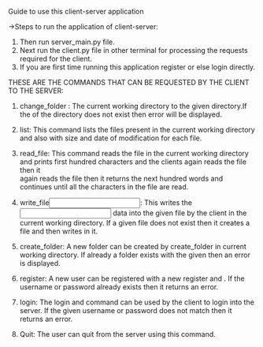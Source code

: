 Guide to use this client-server application

->Steps to run the application of client-server:
  1) Then run server_main.py file.
  2) Next run the client.py file in other terminal for processing the requests required for the client.
  3) If you are first time running this application register or else login directly.  

THESE ARE THE COMMANDS THAT CAN BE REQUESTED BY THE CLIENT TO THE SERVER:

1. change_folder <name>:
	The current working directory to the given directory.If the <name> of the directory does not exist then error will be displayed.

2. list:
	 This command lists the files present in the current working directory and also with size and date of modification for each file.

3. read_file<name>:
	This command reads the file<name> in the current working directory and prints first hundred characters and the clients again reads the file then it  
	again reads the file then it returns the next hundred words and continues until all the characters in the file are read.

4. write_file<name><input>:
	 This writes the <input> data into the given file <name> by the client in the current working directory.
	 If a given file does not exist then it creates a file and then writes in it.

5. create_folder<name>:
	A new folder can be created by create_folder<name> in current working directory. If already a folder exists with the given <name> then an error is displayed.

6. register<username><password>:
	 A new user can be registered with a new register<username> and <password>. If the username or password already exists then it returns an error.
	
7. login<username><password>:
	The login<username> and <password> command can be used by the client to login into the server. If the given username or password 
        does not match then it returns an error.

8. Quit:
	The user can quit from the server using this command.

